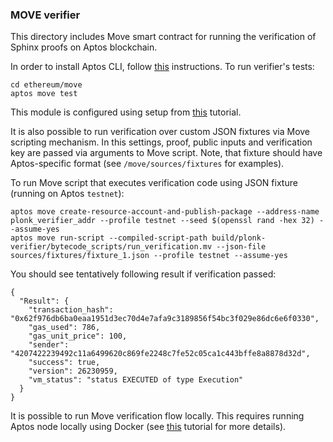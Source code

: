 ### MOVE verifier

This directory includes Move smart contract for running the verification of Sphinx proofs on Aptos blockchain.

In order to install Aptos CLI, follow [this](https://aptos.dev/en/build/cli) instructions. To run verifier's tests:

```
cd ethereum/move
aptos move test
```

This module is configured using setup from [this](https://aptos.dev/en/build/guides/build-e2e-dapp/1-create-smart-contract) tutorial.

It is also possible to run verification over custom JSON fixtures via Move scripting mechanism. In this settings, proof, public inputs and
verification key are passed via arguments to Move script. Note, that fixture should have Aptos-specific format (see `/move/sources/fixtures` for
examples).

To run Move script that executes verification code using JSON fixture (running on Aptos `testnet`):

```
aptos move create-resource-account-and-publish-package --address-name plonk_verifier_addr --profile testnet --seed $(openssl rand -hex 32) --assume-yes
aptos move run-script --compiled-script-path build/plonk-verifier/bytecode_scripts/run_verification.mv --json-file sources/fixtures/fixture_1.json --profile testnet --assume-yes
```

You should see tentatively following result if verification passed:

```
{
  "Result": {
    "transaction_hash": "0x62f976db6ba0eaa1951d3ec70d4e7afa9c3189856f54bc3f029e86dc6e6f0330",
    "gas_used": 786,
    "gas_unit_price": 100,
    "sender": "4207422239492c11a6499620c869fe2248c7fe52c05ca1c443bffe8a8878d32d",
    "success": true,
    "version": 26230959,
    "vm_status": "status EXECUTED of type Execution"
  }
}
```
It is possible to run Move verification flow locally. This requires running Aptos node locally using Docker (see [this](https://aptos.dev/en/build/cli/running-a-local-network) tutorial for more details).
